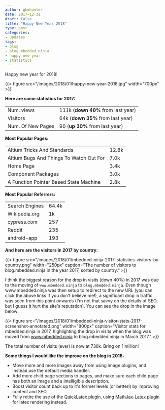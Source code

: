 ```yaml
---
author: gbmhunter
date: 2017-12-31
draft: false
title: "Happy New Year 2018"
type: post
categories:
- Updates
tags:
- blog
- blog.mbedded.ninja
- happy new year
- statistics
---
```


<p>Happy new year for 2018!</p>

{{< figure src="/images/2018/01/happy-new-year-2018.jpg" width="700px" >}}

<p><b>Here are some statistics for 2017:</b></p>

<table>
  <tbody>
    <tr>
      <td>Num. views</td>
      <td>111k (<b>down 40%</b> from last year)</td>
    </tr>
    <tr>
      <td>Visitors</td>
      <td>64k (<b>down 35%</b> from last year)</td>
    </tr>
    <tr>
      <td>Num. Of New Pages</td>
      <td>90 (<b>up 30%</b> from last year)</td>
    </tr>
  </tbody>
</table>

<p><b>Most Popular Pages:</b></p>

<table>
  <tbody>
    <tr>
      <td>Altium Tricks And Standards</td>
      <td>12.8k</td>
    </tr>
    <tr>
      <td>Altium Bugs And Things To Watch Out For</td>
      <td>7.0k</td>
    </tr>
    <tr>
      <td>Home Page</td>
      <td>3.4k</td>
    </tr>
    <tr>
      <td>Component Packages</td>
      <td>3.0k</td>
    </tr>
    <tr>
      <td>A Function Pointer Based State Machine</td>
      <td>2.8k</td>
    </tr>
  </tbody>
</table>

<p><b>Most Popular Referrers:</b></p>

<table>
  <tbody>
    <tr>
      <td>Search Engines</td>
      <td>64.4k</td>
    </tr>
    <tr>
      <td>Wikipedia.org</td>
      <td>1k</td>
    </tr>
    <tr>
      <td>cypress.com</td>
      <td>257
      </td>
    </tr>
    <tr>
      <td>Reddit</td>
      <td>235</td>
    </tr>
    <tr>
      <td>android-app</td>
      <td>193</td>
    </tr>
  </tbody>
</table>

<p><b>And here are the visitors in 2017 by country:</b></p>

{{< figure src="/images/2018/01/mbedded-ninja-2017-statistics-visitors-by-country.png" width="250px" caption="The number of visitors to blog.mbedded.ninja in the year 2017, sorted by country."  >}}

<p>I think the biggest reason for the drop in visits (down 40%) in 2017 was due to the moving of
  <code>www.mbedded.ninja</code> to <code>blog.mbedded.ninja</code>. Even though www.mbedded.ninja was then setup
  to redirect to the new URL (you can click the above links if you don't believe me!), a significant drop in traffic was
  seen from this point onwards (I'm not that savvy on the details of SEO, but I guess it hurt the site's reputation).
  You can see the drop in the image below:</p>

{{< figure src="/images/2018/01/mbedded-ninja-visitor-stats-2017-screenshot-annotated.png" width="800px" caption="Visitor stats for mbedded.ninja in 2017, highlighting the drop in visits when the blog was moved from www.mbedded.ninja to blog.mbedded.ninja in March 2017."  >}}

<p>The total number of visits (ever) is now at 730k. Bring on 1 million!</p>

<p><b>Some things I would like the improve on the blog in 2018:</b></p>

<ul>
  <li>Move more and more images away from using image plugins, and instead use the default media handler.</li>
  <li>Add more child page sections to pages, and make sure each child page has both an image and a intelligible
    description.</li>
  <li>Boost visitor count back up to it's former levels (or better!) by improving content and SEO.</li>
  <li>Fully retire the use of the <a href="https://wordpress.org/plugins/wp-quicklatex/">QuickLatex plugin</a>, using
    <a href="https://en-ca.wordpress.org/plugins/mathjax-latex/">MathJax-Latex plugin</a> for latex rendering instead.</li>
</ul>